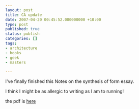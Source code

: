 ```yaml
---
layout: post
title: CA update
date: 2007-04-20 00:45:52.000000000 +10:00
type: post
published: true
status: publish
categories: []
tags:
- architecture
- books
- geek
- masters

---
```

<p>I've finally finished this Notes on the synthesis of form essay.</p>
<p>I think I might be as allergic to writing as I am to running!</p>
<p>the pdf is <a href="http://www.notionparallax.co.uk/Note%20on%20the%20synthesis%20of%20form%20-%20Ben%20Doherty.pdf" target="_blank">here </a></p>
